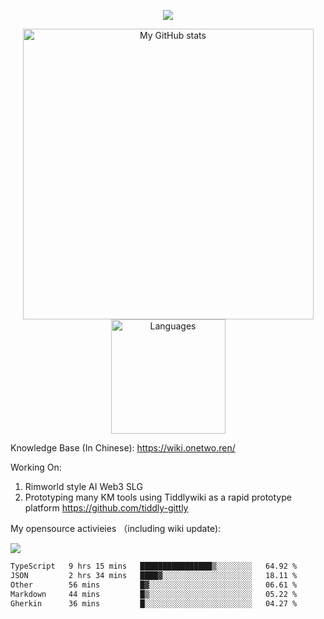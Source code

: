 <a href="https://github.com/linonetwo">
    <p align="center">
        <img src="https://github-profile-trophy.vercel.app/?username=linonetwo&column=7&theme=onedark"/>
    </p>
</a>
<a align="center" href="https://github.com/linonetwo">
  <p align="center">
    <img src="https://github-readme-stats.vercel.app/api?username=linonetwo&show_icons=true&count_private=true" alt="My GitHub stats" width="465"/>
    <img src="https://github-readme-stats.vercel.app/api/top-langs/?username=linonetwo&layout=compact&langs_count=10" alt="Languages" height="183">
  </p>
</a>

Knowledge Base (In Chinese): https://wiki.onetwo.ren/

Working On: 

1. Rimworld style AI Web3 SLG
1. Prototyping many KM tools using Tiddlywiki as a rapid prototype platform https://github.com/tiddly-gittly

My opensource activieies （including wiki update):

![](https://visitor-badge.glitch.me/badge?page_id=linonetwo.linonetwo)

<!--START_SECTION:waka-->

```txt
TypeScript   9 hrs 15 mins   ████████████████▒░░░░░░░░   64.92 %
JSON         2 hrs 34 mins   ████▓░░░░░░░░░░░░░░░░░░░░   18.11 %
Other        56 mins         █▓░░░░░░░░░░░░░░░░░░░░░░░   06.61 %
Markdown     44 mins         █▒░░░░░░░░░░░░░░░░░░░░░░░   05.22 %
Gherkin      36 mins         █░░░░░░░░░░░░░░░░░░░░░░░░   04.27 %
```

<!--END_SECTION:waka-->
